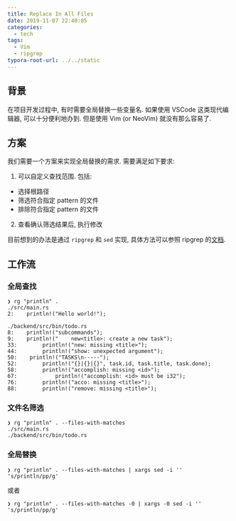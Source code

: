 ```yaml
---
title: Replace In All Files
date: 2019-11-07 22:40:05
categories:
  - tech
tags:
  - Vim
  - ripgrep
typora-root-url: ../../static
---
```

## 背景

在项目开发过程中, 有时需要全局替换一些变量名. 如果使用 VSCode 这类现代编辑器, 可以十分便利地办到. 但是使用 Vim (or NeoVim) 就没有那么容易了.

## 方案

我们需要一个方案来实现全局替换的需求. 需要满足如下要求:

1. 可以自定义查找范围. 包括:

  - 选择根路径
  - 筛选符合指定 pattern 的文件
  - 排除符合指定 pattern 的文件
2. 查看确认筛选结果后, 执行修改

目前想到的办法是通过 `ripgrep` 和 `sed` 实现, 具体方法可以参照 ripgrep 的[文档](https://github.com/BurntSushi/ripgrep/blob/master/FAQ.md#how-can-i-search-and-replace-with-ripgrep).

## 工作流

### 全局查找

```shell
❯ rg "println" .
./src/main.rs
2:    println!("Hello world!");

./backend/src/bin/todo.rs
8:    println!("subcommands");
9:    println!("    new<title>: create a new task");
33:        println!("new: missing <title>");
44:        println!("show: unexpected argument");
50:    println!("TASKS\n-----");
52:        println!("{}|{}|{}", task.id, task.title, task.done);
58:        println!("accomplish: missing <id>");
67:            println!("accomplish: <id> must be i32");
76:        println!("acco: missing <title>");
88:        println!("remove: missing <title>");
```

### 文件名筛选

```shell
❯ rg "println" . --files-with-matches
./src/main.rs
./backend/src/bin/todo.rs
```

### 全局替换

```shell
❯ rg "println" . --files-with-matches | xargs sed -i '' 's/println/pp/g'
```

或者

```shell
❯ rg "println" . --files-with-matches -0 | xargs -0 sed -i '' 's/println/pp/g'
```

